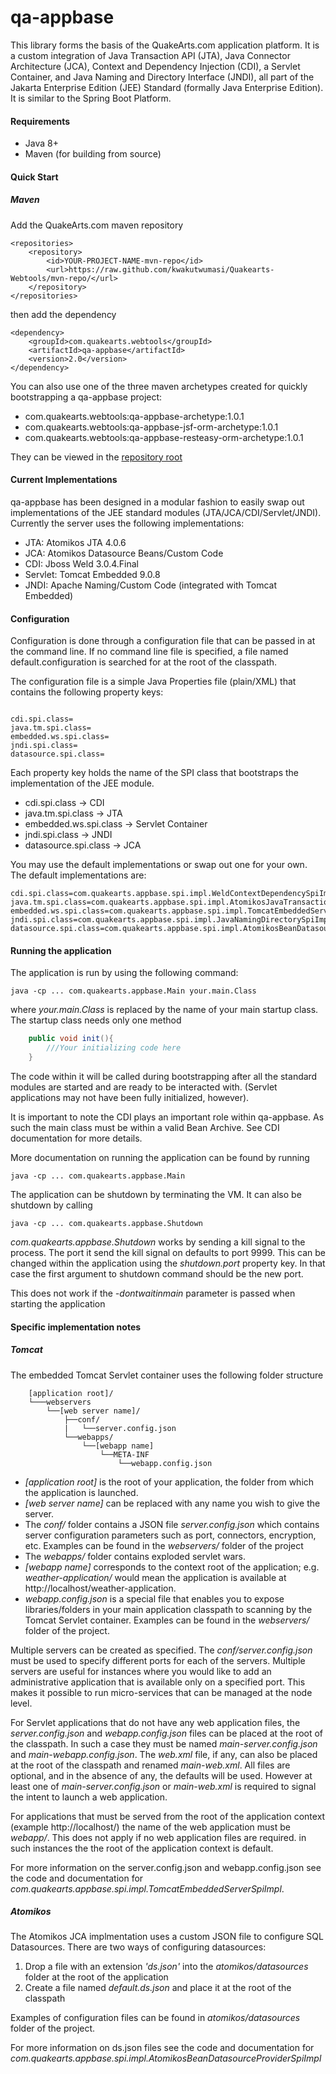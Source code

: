 # qa-appbase

This library forms the basis of the QuakeArts.com application platform. It is a custom integration of Java Transaction API (JTA), Java Connector Architecture (JCA), Context and Dependency Injection (CDI), a Servlet Container, and Java Naming and Directory Interface (JNDI), all part of the Jakarta Enterprise Edition (JEE) Standard (formally Java Enterprise Edition). It is similar to the Spring Boot Platform.

#### Requirements

* Java 8+
* Maven (for building from source)

#### Quick Start

##### Maven
Add the QuakeArts.com maven repository

```
<repositories>
    <repository>
        <id>YOUR-PROJECT-NAME-mvn-repo</id>
        <url>https://raw.github.com/kwakutwumasi/Quakearts-Webtools/mvn-repo/</url>
    </repository>
</repositories>

```

then add the dependency

```
<dependency>
	<groupId>com.quakearts.webtools</groupId>
	<artifactId>qa-appbase</artifactId>
	<version>2.0</version>
</dependency>

```

You can also use one of the three maven archetypes created for quickly bootstrapping a qa-appbase project:

* com.quakearts.webtools:qa-appbase-archetype:1.0.1
* com.quakearts.webtools:qa-appbase-jsf-orm-archetype:1.0.1
* com.quakearts.webtools:qa-appbase-resteasy-orm-archetype:1.0.1

They can be viewed in the [repository root](/kwakutwumasi/Quakearts-Webtools)

#### Current Implementations

qa-appbase has been designed in a modular fashion to easily swap out implementations of the JEE standard modules (JTA/JCA/CDI/Servlet/JNDI). Currently the server uses the following implementations:

* JTA: Atomikos JTA 4.0.6
* JCA: Atomikos Datasource Beans/Custom Code
* CDI: Jboss Weld 3.0.4.Final
* Servlet: Tomcat Embedded 9.0.8
* JNDI: Apache Naming/Custom Code (integrated with Tomcat Embedded)

#### Configuration

Configuration is done through a configuration file that can be passed in at the command line. If no command line file is specified, a file named default.configuration is searched for at the root of the classpath.

The configuration file is a simple Java Properties file (plain/XML) that contains the following property keys:

```

cdi.spi.class=
java.tm.spi.class=
embedded.ws.spi.class=
jndi.spi.class=
datasource.spi.class=

```

Each property key holds the name of the SPI class that bootstraps the implementation of the JEE module.

* cdi.spi.class -> CDI
* java.tm.spi.class -> JTA
* embedded.ws.spi.class -> Servlet Container
* jndi.spi.class -> JNDI
* datasource.spi.class -> JCA 

You may use the default implementations or swap out one for your own.
The default implementations are: 

```
cdi.spi.class=com.quakearts.appbase.spi.impl.WeldContextDependencySpiImpl
java.tm.spi.class=com.quakearts.appbase.spi.impl.AtomikosJavaTransactionManagerSpiImpl
embedded.ws.spi.class=com.quakearts.appbase.spi.impl.TomcatEmbeddedServerSpiImpl
jndi.spi.class=com.quakearts.appbase.spi.impl.JavaNamingDirectorySpiImpl
datasource.spi.class=com.quakearts.appbase.spi.impl.AtomikosBeanDatasourceProviderSpiImpl
```

#### Running the application

The application is run by using the following command:

```
java -cp ... com.quakearts.appbase.Main your.main.Class
```

where _your.main.Class_ is replaced by the name of your main startup class. The startup class needs only one method

```java
	public void init(){
		///Your initializing code here
	}
```

The code within it will be called during bootstrapping after all the standard modules are started and are ready to be interacted with. (Servlet applications may not have been fully initialized, however).

It is important to note the CDI plays an important role within qa-appbase. As such the main class must be within a valid Bean Archive. See CDI documentation for more details.

More documentation on running the application can be found by running 

```
java -cp ... com.quakearts.appbase.Main
```

The application can be shutdown by terminating the VM. It can also be shutdown by calling 

```
java -cp ... com.quakearts.appbase.Shutdown
```

_com.quakearts.appbase.Shutdown_ works by sending a kill signal to the process. The port it send the kill signal on defaults to port 9999. This can be changed within the application using the _shutdown.port_ property key. In that case the first argument to shutdown command should be the new port.

This does not work if the _-dontwaitinmain_ parameter is passed when starting the application

#### Specific implementation notes

##### Tomcat

The embedded Tomcat Servlet container uses the following folder structure

```
	[application root]/
	└───webservers
		└──[web server name]/
			├──conf/
			|	└──server.config.json
			└──webapps/
				└──[webapp name]
					└──META-INF
						└──webapp.config.json
```

* _[application root]_ is the root of your application, the folder from which the application is launched. 
* _[web server name]_ can be replaced with any name you wish to give the server. 
* The _conf/_ folder contains a JSON file _server.config.json_ which contains server configuration parameters such as port, connectors, encryption, etc. Examples can be found in the _webservers/_ folder of the project
* The _webapps/_ folder contains exploded servlet wars. 
* _[webapp name]_ corresponds to the context root of the application; e.g. _weather-application/_ would mean the application is available at http://localhost/weather-application. 
* _webapp.config.json_ is a special file that enables you to expose libraries/folders in your main application classpath to scanning by the Tomcat Servlet container. Examples can be found in the _webservers/_ folder of the project.

Multiple servers can be created as specified. The _conf/server.config.json_ must be used to specify different ports for each of the servers. 
Multiple servers are useful for instances where you would like to add an administrative application that is available only on a specified port. This makes it possible to run micro-services that can be managed at the node level.

For Servlet applications that do not have any web application files, the _server.config.json_ and _webapp.config.json_ files can be placed at the root of the classpath. In such a case they must be named _main-server.config.json_ and _main-webapp.config.json_. The _web.xml_ file, if any, can also be placed at the root of the classpath and renamed _main-web.xml_. All files are optional, and in the absence of any, the defaults will be used. However at least one of _main-server.config.json_ or _main-web.xml_ is required to signal the intent to launch a web application.

For applications that must be served from the root of the application context (example http://localhost/) the name of the web application must be _webapp/_. This does not apply if no web application files are required. in such instances the the root of the application context is default.

For more information on the server.config.json and webapp.config.json see the code and documentation for _com.quakearts.appbase.spi.impl.TomcatEmbeddedServerSpiImpl_.

##### Atomikos

The Atomikos JCA implmentation uses a custom JSON file to configure SQL Datasources. There are two ways of configuring datasources:

1. Drop a file with an extension _'ds.json'_ into the _atomikos/datasources_ folder at the root of the application
2. Create a file named _default.ds.json_ and place it at the root of the classpath

Examples of configuration files can be found in _atomikos/datasources_ folder of the project.

For more information on ds.json files see the code and documentation for _com.quakearts.appbase.spi.impl.AtomikosBeanDatasourceProviderSpiImpl_